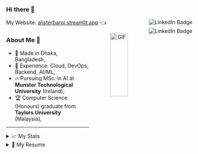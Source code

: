### Hi there 👋 
<!-- My Website: <a href="https://alisterbaroi.live" target="_blank">alisterbaroi.live</a> 👈  -->
My Website: [alisterbaroi.streamlit.app](https://alisterbaroi.streamlit.app/) 👈 
<a href="https://www.instagram.com/baroiall/" target="_blank"><img align="right" src="https://img.shields.io/badge/Instagram-E4405F?style=for-the-badge&logo=instagram&logoColor=white" alt="LinkedIn Badge"/></a> <a href="https://www.linkedin.com/in/alisterbaroi/" target="_blank"><img align="right" src="https://img.shields.io/badge/LinkedIn-blue?style=for-the-badge&logo=linkedin&logoColor=white" alt="LinkedIn Badge"/></a>

<a target="_blank" align="center">
  <img align="right" top="0" height="21%" width="31%" alt="GIF" src="https://media.giphy.com/media/SWoSkN6DxTszqIKEqv/giphy.gif">
</a>

<!-- About Me  -->
### About Me 💬 
- 📍 Made in Dhaka, Bangladesh,
- 👔 Experience: Cloud, DevOps, Backend, AI/ML,
- 🔥 Pursuing MSc. in AI at **Munster Technological University** (Ireland),
- 🏆 Computer Science (Honours) graduate from **Taylors University** (Malaysia),
<!-- - 🔥 Majored in AI & minored in FinTech -->

<!-- <details> 
  <summary>About Me</summary>
- 💬 My name is Alister Animesh Baroi & I'm from Bangladesh
- 🌱 I'm currently studying Bachalors of Computer Science @ **Taylors University** (Malaysia)
- 👯 Specilizating in AI & minoring in FinTech 
</details> -->

<!-- ![Your Repository's Stats](https://github-readme-streak-stats.herokuapp.com/?user=AlisterBaroi)
![Your Repository's Stats](https://github-profile-trophy.vercel.app/?username=AlisterBaroi)
![Your Repository's Stats](https://github-profile-summary-cards.vercel.app/api/cards/profile-details?username=AlisterBaroi&theme=vue)
<!-- ### 😂 Here's a joke that'll make you laugh!
![Jokes Card](https://readme-jokes.vercel.app/api)
**AlisterBaroi/alisterbaroi** is a ✨ _special_ ✨ repository because its `README.md` (this file) appears on your GitHub profile.
Here are some ideas to get you started:
- 🔭 I’m currently working on ...
- 🌱 I’m currently learning ...
- 👯 I’m looking to collaborate on ...
- 🤔 I’m looking for help with ...
- 💬 Ask me about ...
- 📫 How to reach me: ...
- 😄 Pronouns: ...
- ⚡ Fun fact: ...
-->
---
<details> 
  <summary>📈 My Stats</summary><br>
    
  
<!-- ![Your Repository's Stats](https://github-readme-stats.vercel.app/api?username=AlisterBaroi&show_icons=true) -->
<!-- <img width="49.5%" src="https://github-readme-stats.vercel.app/api?username=AlisterBaroi&show_icons=true"/> -->
<img width="49.5%" src="https://github-readme-stats.vercel.app/api?username=AlisterBaroi&count_private=true&show_icons=true&include_all_commits=true&rank_icon=default"/>
<img width="49%" src="https://github-readme-streak-stats.herokuapp.com/?user=AlisterBaroi&theme=vue"/>
<img width="64.5%" src="https://github-profile-summary-cards.vercel.app/api/cards/profile-details?username=AlisterBaroi&theme=vue"/>
<img width="34%" src="https://github-readme-stats.vercel.app/api/top-langs?username=AlisterBaroi&size_weight=0.5&count_weight=0.5&layout=compact&theme=vue"/>





<!-- ![Your Repository's Stats](https://github-profile-summary-cards.vercel.app/api/cards/profile-details?username=AlisterBaroi&theme=vue) -->
<!-- ![Your Repository's Stats](https://github-readme-streak-stats.herokuapp.com/?user=AlisterBaroi&theme=vue) -->
<!-- ![Your Repository's Stats](https://github-readme-stats.vercel.app/api/top-langs?username=AlisterBaroi&layout=compact&theme=vue) -->
</details>



<details>
  <summary>📃 My Resume</summary>
  
  
  
## Relevant Experience

- 💼 **Cloud Architect (Remote)**\
📍 **[Read Global Consultants](https://github.com/Read-Jobs)** - London, United Kingdom (UK) \
📆 Mar 2024 - Nov 2024\
👔 Skills:  
  <img align="" src="https://img.shields.io/badge/Docker-2CA5E0?logo=docker&logoColor=white" />
  <img align="" src="https://img.shields.io/badge/FastAPI-005571?logo=fastapi)" />
  <img align="" src="https://img.shields.io/badge/GitHub-100000?logo=github&logoColor=white" />
  <img align="" src="https://img.shields.io/badge/Google_Cloud-4285F4?logo=google-cloud&logoColor=white" />
  <img align="" src="https://img.shields.io/badge/Python-FFD43B?logo=python&logoColor=blue" />
  <img align="" src="https://img.shields.io/badge/terraform-%235835CC.svg?logo=terraform&logoColor=white" />

- 💼 **Solutions Architect (Remote)**\
📍 **[Read Global Consultants](https://github.com/Read-Jobs)** - London, United Kingdom (UK) \
📆 Oct 2023 - Mar 2024\
👔 Skills:  
  <!-- <img align="" src="https://img.shields.io/badge/Docker-2CA5E0?logo=docker&logoColor=white" /> --> 
  <!-- <img align="" src="https://img.shields.io/badge/FastAPI-005571?logo=fastapi)" /> --> 
  <img align="" src="https://img.shields.io/badge/GitHub-100000?logo=github&logoColor=white" />
  <img align="" src="https://img.shields.io/badge/Google_Cloud-4285F4?logo=google-cloud&logoColor=white" />
  <img align="" src="https://img.shields.io/badge/Python-FFD43B?logo=python&logoColor=blue" />
  <!-- <img align="" src="https://img.shields.io/badge/terraform-%235835CC.svg?logo=terraform&logoColor=white" /> --> 
  <!-- <img align="" src="https://img.shields.io/badge/GitHub_Actions-2088FF?logo=github-actions&logoColor=white" /> --> 
  <!-- <img align="" src="https://img.shields.io/badge/Django-092E20?logo=django&logoColor=green" /> -->
  

- 💼 **DevOps Engineer (Apprenticeship)**\
📍 **[Kambyan Networks](https://github.com/Kambyan-Projects)** - Petaling Jaya, Selangor, Malaysia \
📆 Aug 2022 - Jun 2023\
👔 Skills: \
  <img align="" src="https://img.shields.io/badge/Docker-2CA5E0?logo=docker&logoColor=white" />
  <img align="" src="https://img.shields.io/badge/Django-092E20?logo=django&logoColor=green" />
  <img align="" src="https://img.shields.io/badge/GitHub-100000?logo=github&logoColor=white" />
  <img align="" src="https://img.shields.io/badge/GitHub_Actions-2088FF?logo=github-actions&logoColor=white" />
  <img align="" src="https://img.shields.io/badge/Google_Cloud-4285F4?logo=google-cloud&logoColor=white" />
  <img align="" src="https://img.shields.io/badge/Python-FFD43B?logo=python&logoColor=blue" />
  
- 💼 **Technical Associate (Mentor)**\
📍 **Google Developer Student Club** - Taylor's University, Selangor, Malaysia \
📆 Oct 2021 - Oct 2022\
👔 Skills: \
  <img align="" src="https://img.shields.io/badge/TensorFlow-FF6F00?logo=tensorflow&logoColor=white" />
  <img align="" src="https://img.shields.io/badge/Keras-D00000?logo=Keras&logoColor=white" />
  <img align="" src="https://img.shields.io/badge/Jupyter-F37626.svg?logo=Jupyter&logoColor=white" />
  <img align="" src="https://img.shields.io/badge/Python-FFD43B?logo=python&logoColor=blue" /> 
 
## Education

- 🔬 **Master of Science in Artificial Intelligence (MSc. in AI)**\
📍 **Munster Technological University (MTU)** - Cork, Ireland \
📆 Sep 2024 - Present | 📈 CGPA: ~
  
- 🔬 **Bachalors of Computer Science (Honours)**, Major in AI, Minor in FinTech\
📍 **Taylor's University** - Selangor, Malaysia \
📆 Aug 2020 - Aug 2023 | 📈 CGPA: 3.54/4.00

- 🔬 **Bachalors of Science with Honours**, Computer Science \
📍 **University of the West of England** - Bristol, United Kingdom \
📆 Aug 2020 - Aug 2023 | 📈 CGPA: 3.54/4.00 \
📝 Note: Dual Award Program with Taylor's University 
  
- 📖 **Foundation in Computing**\
📍 **Taylor's College** - Selengor, Malaysia \
📆 Aug 2019 - Aug 2020 | 📈 CGPA: 3.44/4.00
  
- 📖 **CIE AS & A Levels: Physics, Chemistry, Pure Maths, Mechanics**\
📍 **British Council** - Dhaka, Bangladesh \
📆 June 2016 - July 2018

View full resume <a href="https://drive.google.com/file/d/1LLs3UgpVucCrWV6vABog660N_gl0Dk43/view" target="_blank">Here</a>



<!--
[Here](https://drive.google.com/file/d/1LLs3UgpVucCrWV6vABog660N_gl0Dk43/view){:target="_blank"}

## Skills


<img align="right" src="https://img.shields.io/badge/(My)SQL-4479A1?logo=mysql&logoColor=white" />
<img align="right" src="https://img.shields.io/badge/BASH-4EAA25?logo=gnu-bash&logoColor=white" />
<img align="right" src="https://img.shields.io/badge/PHP-777BB4?logo=php&logoColor=white" />
<img align="right" src="https://img.shields.io/badge/Go-00ADD8?logo=go&logoColor=white" />
<img align="right" src="https://img.shields.io/badge/Python-3776AB?logo=python&logoColor=white" />
<img align="right" src="https://img.shields.io/badge/C Sharp-239120?logo=c-sharp&logoColor=white" />
<img align="right" src="https://img.shields.io/badge/C++-00599C?logo=c%2B%2B&logoColor=white" />
<img align="right" src="https://img.shields.io/badge/C-A8B9CC?logo=c&logoColor=white" />

**Programming**

<img align="right" src="https://img.shields.io/badge/Arch-1793D1?logo=arch-linux&logoColor=white" />
<img align="right" src="https://img.shields.io/badge/Fedora-294172?logo=fedora&logoColor=white" />
<img align="right" src="https://img.shields.io/badge/Debian-A81D33?logo=debian&logoColor=white" />
<img align="right" src="https://img.shields.io/badge/Ubuntu-E95420?logo=ubuntu&logoColor=white" />
<img align="right" src="https://img.shields.io/badge/Windows-0078D6?logo=windows&logoColor=white" />

**Operating Systems**

<img align="right" src="https://img.shields.io/badge/English-B2-blue?logo=data:image/svg%2bxml;base64,PHN2ZyB4bWxucz0iaHR0cDovL3d3dy53My5vcmcvMjAwMC9zdmciIGlkPSJmbGFnLWljb24tY3NzLWdiLWVuZyIgdmlld0JveD0iMCAwIDY0MCA0ODAiPgogIDxwYXRoIGZpbGw9IiNmZmYiIGQ9Ik0wIDBoNjQwdjQ4MEgweiIvPgogIDxwYXRoIGZpbGw9IiNjZTExMjQiIGQ9Ik0yODEuNiAwaDc2Ljh2NDgwaC03Ni44eiIvPgogIDxwYXRoIGZpbGw9IiNjZTExMjQiIGQ9Ik0wIDIwMS42aDY0MHY3Ni44SDB6Ii8+Cjwvc3ZnPgo=" />
<img align="right" src="https://img.shields.io/badge/Italian-mother tongue-green?logo=data:image/svg%2bxml;base64,PHN2ZyB4bWxucz0iaHR0cDovL3d3dy53My5vcmcvMjAwMC9zdmciIGlkPSJmbGFnLWljb24tY3NzLWl0IiB2aWV3Qm94PSIwIDAgNjQwIDQ4MCI+DQogIDxnIGZpbGwtcnVsZT0iZXZlbm9kZCIgc3Ryb2tlLXdpZHRoPSIxcHQiPg0KICAgIDxwYXRoIGZpbGw9IiNmZmYiIGQ9Ik0wIDBoNjQwdjQ4MEgweiIvPg0KICAgIDxwYXRoIGZpbGw9IiMwMDkyNDYiIGQ9Ik0wIDBoMjEzLjN2NDgwSDB6Ii8+DQogICAgPHBhdGggZmlsbD0iI2NlMmIzNyIgZD0iTTQyNi43IDBINjQwdjQ4MEg0MjYuN3oiLz4NCiAgPC9nPg0KPC9zdmc+" />
-->

</details>

